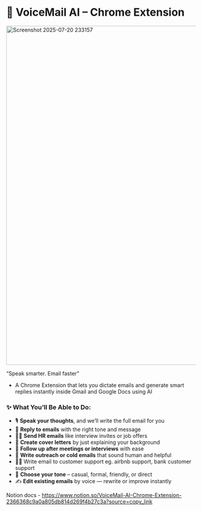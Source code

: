 # 🚀 VoiceMail AI – Chrome Extension

<img width="1895" height="897" alt="Screenshot 2025-07-20 233157" src="https://github.com/user-attachments/assets/9472093d-4faa-4862-b095-579dbdcc37a2" />


“Speak smarter. Email faster” 

- A Chrome Extension that lets you dictate emails and generate smart replies instantly inside Gmail and Google Docs using AI

### ✨ What You’ll Be Able to Do:

- 🎙️ **Speak your thoughts**, and we’ll write the full email for you
- 📩 **Reply to emails** with the right tone and message
- 👩‍💼 **Send HR emails** like interview invites or job offers
- 📝 **Create cover letters** by just explaining your background
- 🔁 **Follow up after meetings or interviews** with ease
- 📣 **Write outreach or cold emails** that sound human and helpful
- 🧑‍💻 Write email to customer support eg. airbnb support, bank customer support
- 💬 **Choose your tone** – casual, formal, friendly, or direct
- ✍️ **Edit existing emails** by voice — rewrite or improve instantly


Notion docs - https://www.notion.so/VoiceMail-AI-Chrome-Extension-2366368c9a0a805db814d269f4b27c3a?source=copy_link
